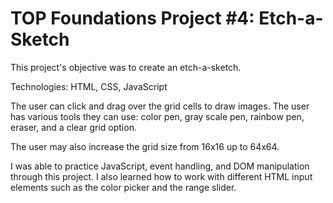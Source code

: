 # TOP Foundations Project #4: Etch-a-Sketch
This project's objective was to create an etch-a-sketch. 

Technologies: HTML, CSS, JavaScript

The user can click and drag over the grid cells to draw images. The user has various tools they can use: color pen, gray scale pen, rainbow pen, eraser, and a clear grid option. 

The user may also increase the grid size from 16x16 up to 64x64.

I was able to practice JavaScript, event handling, and DOM manipulation through this project. I also learned how to work with different HTML input elements such as the color picker and the range slider.